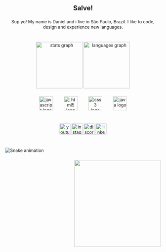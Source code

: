 <h2 align="center">Salve!</h2>

###

<p align="center">Sup yo! My name is Daniel and i live in São Paulo, Brazil. I like to code, design and experience new languages.</p>

###

<br clear="both">

<div align="center">
  <img src="https://github-readme-stats.vercel.app/api?username=danielmacielbenicio&hide_title=false&hide_rank=false&show_icons=true&include_all_commits=true&count_private=true&disable_animations=false&theme=tokyonight&locale=en&hide_border=false" height="150" alt="stats graph"  />
  <img src="https://github-readme-stats.vercel.app/api/top-langs?username=danielmacielbenicio&locale=en&hide_title=false&layout=compact&card_width=320&langs_count=5&theme=tokyonight&hide_border=false" height="150" alt="languages graph"  />
</div>

###

<div align="center">
  <img src="https://cdn.jsdelivr.net/gh/devicons/devicon/icons/javascript/javascript-original.svg" height="45" alt="javascript logo"  />
  <img width="27" />
  <img src="https://cdn.jsdelivr.net/gh/devicons/devicon/icons/html5/html5-original.svg" height="45" alt="html5 logo"  />
  <img width="27" />
  <img src="https://cdn.jsdelivr.net/gh/devicons/devicon/icons/css3/css3-original.svg" height="45" alt="css3 logo"  />
  <img width="27" />
  <img src="https://cdn.jsdelivr.net/gh/devicons/devicon/icons/java/java-original.svg" height="45" alt="java logo"  />
</div>

###

<br clear="both">

<div align="center">
  <a href="https://www.youtube.com/@dr4ko_aep" target="_blank">
    <img src="https://img.shields.io/static/v1?message=Youtube&logo=youtube&label=&color=242424&logoColor=white&labelColor=FF0000&style=for-the-badge" height="35" alt="youtube logo"  />
  </a>
  <a href="https://www.instagram.com/danxzs._/" target="_blank">
    <img src="https://img.shields.io/static/v1?message=Instagram&logo=instagram&label=&color=242424&logoColor=white&labelColor=E4405F&style=for-the-badge" height="35" alt="instagram logo"  />
  </a>
  <a href="https://discord.com/" target="_blank">
    <img src="https://img.shields.io/static/v1?message=Discord&logo=discord&label=&color=242424&logoColor=white&labelColor=7289DA&style=for-the-badge" height="35" alt="discord logo"  />
  </a>
  <a href="https://www.linkedin.com/in/daniel-maciel-benicio/" target="_blank">
    <img src="https://img.shields.io/static/v1?message=LinkedIn&logo=linkedin&label=&color=0077B5&logoColor=white&labelColor=&style=for-the-badge" height="35" alt="linkedin logo"  />
  </a>
</div>

###

<br clear="both">

<img src="https://raw.githubusercontent.com/danielmacielbenicio/danielmacielbenicio/output/snake.svg" alt="Snake animation" />

###


<img align="right" height="280" src="https://preview.redd.it/cl4fv9a7nk081.jpg?width=725&format=pjpg&auto=webp&s=38ec4b516f60c5b603825c09e70e4b5c45beb776"  />

###

